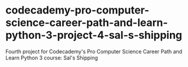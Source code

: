 # codecademy-pro-computer-science-career-path-and-learn-python-3-project-4-sal-s-shipping
Fourth project for Codecademy's Pro Computer Science Career Path and Learn Python 3 course: Sal's Shipping
